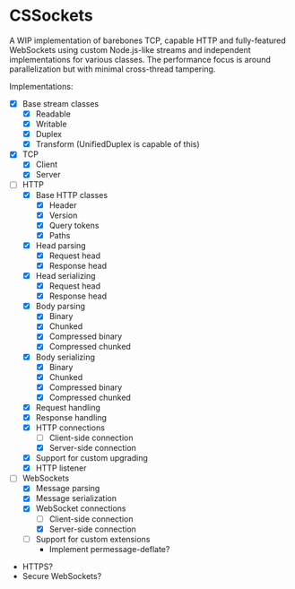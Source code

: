 # CSSockets

A WIP implementation of barebones TCP, capable HTTP and fully-featured WebSockets using custom Node.js-like streams and independent implementations for various classes. The performance focus is around parallelization but with minimal cross-thread tampering.

Implementations:

- [X] Base stream classes
  - [X] Readable
  - [X] Writable
  - [X] Duplex
  - [X] Transform (UnifiedDuplex is capable of this)
- [X] TCP
  - [X] Client
  - [X] Server
- [ ] HTTP
  - [X] Base HTTP classes
    - [X] Header
    - [X] Version
    - [X] Query tokens
    - [X] Paths
  - [X] Head parsing
    - [X] Request head
    - [X] Response head
  - [X] Head serializing
    - [X] Request head
    - [X] Response head
  - [X] Body parsing
    - [X] Binary
    - [X] Chunked
    - [X] Compressed binary
    - [X] Compressed chunked
  - [X] Body serializing
    - [X] Binary
    - [X] Chunked
    - [X] Compressed binary
    - [X] Compressed chunked
  - [X] Request handling
  - [X] Response handling
  - [X] HTTP connections
    - [ ] Client-side connection
    - [X] Server-side connection
  - [X] Support for custom upgrading
  - [X] HTTP listener
- [ ] WebSockets
  - [X] Message parsing
  - [X] Message serialization
  - [X] WebSocket connections
    - [ ] Client-side connection
    - [X] Server-side connection
  - [ ] Support for custom extensions
    - Implement permessage-deflate?
- HTTPS?
- Secure WebSockets?
